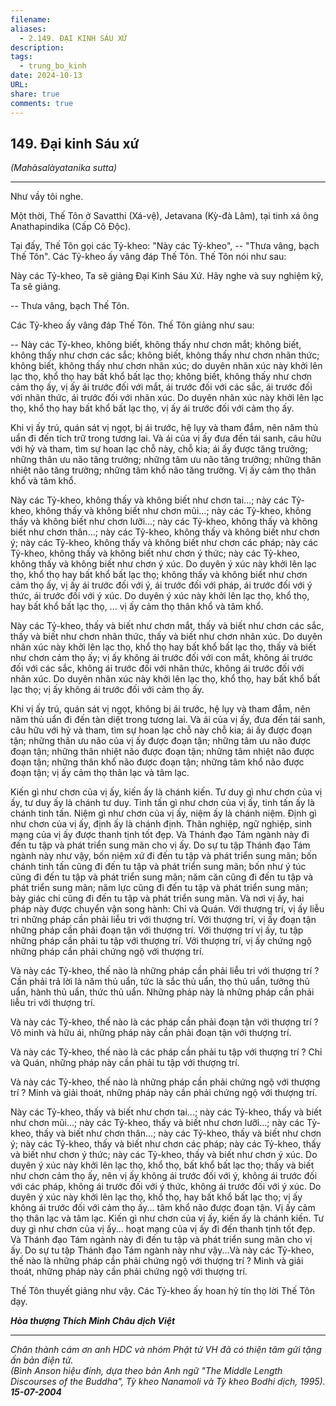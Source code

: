 ```yaml
---
filename: 
aliases:
  - 2.149. ÐẠI KINH SÁU XỨ
description: 
tags:
  - trung_bo_kinh
date: 2024-10-13
URL: 
share: true
comments: true
---
```

## 149. Ðại kinh Sáu xứ  
_(Mahàsalàyatanika sutta)_

---

Như vầy tôi nghe.

Một thời, Thế Tôn ở Savatthi (Xá-vệ), Jetavana (Kỳ-đà Lâm), tại tinh xá ông Anathapindika (Cấp Cô Ðộc).

Tại đấy, Thế Tôn gọi các Tỷ-kheo: "Này các Tỷ-kheo", -- "Thưa vâng, bạch Thế Tôn". Các Tỷ-kheo ấy vâng đáp Thế Tôn. Thế Tôn nói như sau:

Này các Tỷ-kheo, Ta sẽ giảng Ðại Kinh Sáu Xứ. Hãy nghe và suy nghiệm kỹ, Ta sẽ giảng.

-- Thưa vâng, bạch Thế Tôn.

Các Tỷ-kheo ấy vâng đáp Thế Tôn. Thế Tôn giảng như sau:

-- Này các Tỷ-kheo, không biết, không thấy như chơn mắt; không biết, không thấy như chơn các sắc; không biết, không thấy như chơn nhãn thức; không biết, không thấy như chơn nhãn xúc; do duyên nhãn xúc này khởi lên lạc thọ, khổ thọ hay bất khổ bất lạc thọ; không biết, không thấy như chơn cảm thọ ấy, vị ấy ái trước đối với mắt, ái trước đối với các sắc, ái trước đối với nhãn thức, ái trước đối với nhãn xúc. Do duyên nhãn xúc này khởi lên lạc thọ, khổ thọ hay bất khổ bất lạc thọ, vị ấy ái trước đối với cảm thọ ấy.

Khi vị ấy trú, quán sát vị ngọt, bị ái trước, hệ lụy và tham đắm, nên năm thủ uẩn đi đến tích trữ trong tương lai. Và ái của vị ấy đưa đến tái sanh, câu hữu với hỷ và tham, tìm sự hoan lạc chỗ này, chỗ kia; ái ấy được tăng trưởng; những thân ưu não tăng trưởng; những tâm ưu não tăng trưởng; những thân nhiệt não tăng trưởng; những tâm khổ não tăng trưởng. Vị ấy cảm thọ thân khổ và tâm khổ.

Này các Tỷ-kheo, không thấy và không biết như chơn tai...; này các Tỷ-kheo, không thấy và không biết như chơn mũi...; này các Tỷ-kheo, không thấy và không biết như chơn lưỡi...; này các Tỷ-kheo, không thấy và không biết như chơn thân...; này các Tỷ-kheo, không thấy và không biết như chơn ý; này các Tỷ-kheo, không thấy và không biết như chơn các pháp; này các Tỷ-kheo, không thấy và không biết như chơn ý thức; này các Tỷ-kheo, không thấy và không biết như chơn ý xúc. Do duyên ý xúc này khởi lên lạc thọ, khổ thọ hay bất khổ bất lạc thọ; không thấy và không biết như chơn cảm thọ ấy, vị ấy ái trước đối với ý, ái trước đối với pháp, ái trước đối với ý thức, ái trước đối với ý xúc. Do duyên ý xúc này khởi lên lạc thọ, khổ thọ, hay bất khổ bất lạc thọ, ... vị ấy cảm thọ thân khổ và tâm khổ.

Này các Tỷ-kheo, thấy và biết như chơn mắt, thấy và biết như chơn các sắc, thấy và biết như chơn nhãn thức, thấy và biết như chơn nhãn xúc. Do duyên nhãn xúc này khởi lên lạc thọ, khổ thọ hay bất khổ bất lạc thọ, thấy và biết như chơn cảm thọ ấy; vị ấy không ái trước đối với con mắt, không ái trước đối với các sắc, không ái trước đối với nhãn thức, không ái trước đối với nhãn xúc. Do duyên nhãn xúc này khởi lên lạc thọ, khổ thọ, hay bất khổ bất lạc thọ; vị ấy không ái trước đối với cảm thọ ấy.

Khi vị ấy trú, quán sát vị ngọt, không bị ái trước, hệ lụy và tham đắm, nên năm thủ uẩn đi đến tàn diệt trong tương lai. Và ái của vị ấy, đưa đến tái sanh, câu hữu với hỷ và tham, tìm sự hoan lạc chỗ này chỗ kia; ái ấy được đoạn tận; những thân ưu não của vị ấy được đoạn tận; những tâm ưu não được đoạn tận; những thân nhiệt não được đoạn tận; những tâm nhiệt não được đoạn tận; những thân khổ não được đoạn tận; những tâm khổ não được đoạn tận; vị ấy cảm thọ thân lạc và tâm lạc.

Kiến gì như chơn của vị ấy, kiến ấy là chánh kiến. Tư duy gì như chơn của vị ấy, tư duy ấy là chánh tư duy. Tinh tấn gì như chơn của vị ấy, tinh tấn ấy là chánh tinh tấn. Niệm gì như chơn của vị ấy, niệm ấy là chánh niệm. Ðịnh gì như chơn của vị ấy, định ấy là chánh định. Thân nghiệp, ngữ nghiệp, sinh mạng của vị ấy được thanh tịnh tốt đẹp. Và Thánh đạo Tám ngành này đi đến tu tập và phát triển sung mãn cho vị ấy. Do sự tu tập Thánh đạo Tám ngành này như vậy, bốn niệm xứ đi đến tu tập và phát triển sung mãn; bốn chánh tinh tấn cũng đi đến tu tập và phát triển sung mãn; bốn như ý túc cũng đi đến tu tập và phát triển sung mãn; năm căn cũng đi đến tu tập và phát triển sung mãn; năm lực cũng đi đến tu tập và phát triển sung mãn; bảy giác chi cũng đi đến tu tập và phát triển sung mãn. Và nơi vị ấy, hai pháp này được chuyển vận song hành: Chỉ và Quán. Với thượng trí, vị ấy liễu tri những pháp cần phải liễu tri với thượng trí. Với thượng trí, vị ấy đoạn tận những pháp cần phải đoạn tận với thượng trí. Với thượng trí vị ấy, tu tập những pháp cần phải tu tập với thượng trí. Với thượng trí, vị ấy chứng ngộ những pháp cần phải chứng ngộ với thượng trí.

Và này các Tỷ-kheo, thế nào là những pháp cần phải liễu tri với thượng trí ? Cần phải trả lời là năm thủ uẩn, tức là sắc thủ uẩn, thọ thủ uẩn, tưởng thủ uẩn, hành thủ uẩn, thức thủ uẩn. Những pháp này là những pháp cần phải liễu tri với thượng trí.

Và này các Tỷ-kheo, thế nào là các pháp cần phải đoạn tận với thượng trí ? Vô minh và hữu ái, những pháp này cần phải đoạn tận với thượng trí.

Và này các Tỷ-kheo, thế nào là các pháp cần phải tu tập với thượng trí ? Chỉ và Quán, những pháp này cần phải tu tập với thượng trí.

Và này các Tỷ-kheo, thế nào là những pháp cần phải chứng ngộ với thượng trí ? Minh và giải thoát, những pháp này cần phải chứng ngộ với thượng trí.

Này các Tỷ-kheo, thấy và biết như chơn tai...; này các Tỷ-kheo, thấy và biết như chơn mũi...; này các Tỷ-kheo, thấy và biết như chơn lưỡi...; này các Tỷ-kheo, thấy và biết như chơn thân...; này các Tỷ-kheo, thấy và biết như chơn ý; này các Tỷ-kheo, thấy và biết như chơn các pháp; này các Tỷ-kheo, thấy và biết như chơn ý thức; này các Tỷ-kheo, thấy và biết như chơn ý xúc. Do duyên ý xúc này khởi lên lạc thọ, khổ thọ, bất khổ bất lạc thọ; thấy và biết như chơn cảm thọ ấy, nên vị ấy không ái trước đối với ý, không ái trước đối với các pháp, không ái trước đối với ý thức, không ái trước đối với ý xúc. Do duyên ý xúc này khởi lên lạc thọ, khổ thọ, hay bất khổ bất lạc thọ; vị ấy không ái trước đối với cảm thọ ấy... tâm khổ não được đoạn tận. Vị ấy cảm thọ thân lạc và tâm lạc. Kiến gì như chơn của vị ấy, kiến ấy là chánh kiến. Tư duy gì như chơn của vị ấy... hoạt mạng của vị ấy đi đến thanh tịnh tốt đẹp. Và Thánh đạo Tám ngành này đi đến tu tập và phát triển sung mãn cho vị ấy. Do sự tu tập Thánh đạo Tám ngành này như vậy...Và này các Tỷ-kheo, thế nào là những pháp cần phải chứng ngộ với thượng trí ? Minh và giải thoát, những pháp này cần phải chứng ngộ với thượng trí.

Thế Tôn thuyết giảng như vậy. Các Tỷ-kheo ấy hoan hỷ tín thọ lời Thế Tôn dạy.

**_Hòa thượng Thích Minh Châu dịch Việt_**

---

_Chân thành cám ơn anh HDC và nhóm Phật tử VH đã có thiện tâm gửi tặng ấn bản điện tử.  
(Bình Anson hiệu đính, dựa theo bản Anh ngữ "The Middle Length Discourses of the Buddha", Tỳ kheo Nanamoli và Tỳ kheo Bodhi dịch, 1995).  
**15-07-2004**_